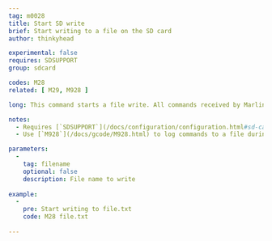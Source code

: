 ```yaml
---
tag: m0028
title: Start SD write
brief: Start writing to a file on the SD card
author: thinkyhead

experimental: false
requires: SDSUPPORT
group: sdcard

codes: M28
related: [ M29, M928 ]

long: This command starts a file write. All commands received by Marlin are written to the file and are not executed until `M29` closes the file.

notes:
  - Requires [`SDSUPPORT`](/docs/configuration/configuration.html#sd-card)
  - Use [`M928`](/docs/gcode/M928.html) to log commands to a file during printing.

parameters:
  -
    tag: filename
    optional: false
    description: File name to write
    
example:
  -
    pre: Start writing to file.txt
    code: M28 file.txt
    
---
```

